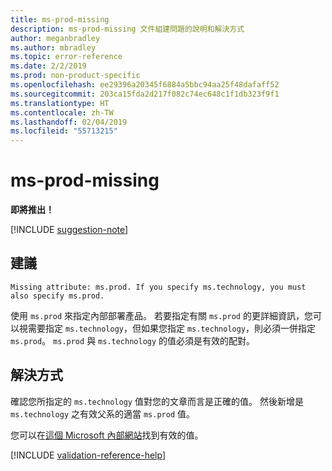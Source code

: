 ```yaml
---
title: ms-prod-missing
description: ms-prod-missing 文件組建問題的說明和解決方式
author: meganbradley
ms.author: mbradley
ms.topic: error-reference
ms.date: 2/2/2019
ms.prod: non-product-specific
ms.openlocfilehash: ee29396a20345f6884a5bbc94aa25f48dafaff52
ms.sourcegitcommit: 203ca15fda2d217f082c74ec648c1f1db323f9f1
ms.translationtype: HT
ms.contentlocale: zh-TW
ms.lasthandoff: 02/04/2019
ms.locfileid: "55713215"
---
```

# <a name="ms-prod-missing"></a>ms-prod-missing

**即將推出！**

[!INCLUDE [suggestion-note](includes/suggestion-note.md)]

## <a name="suggestion"></a>建議

`Missing attribute: ms.prod. If you specify ms.technology, you must also specify ms.prod.`

使用 `ms.prod` 來指定內部部署產品。 若要指定有關 `ms.prod` 的更詳細資訊，您可以視需要指定 `ms.technology`，但如果您指定 `ms.technology`，則必須一併指定 `ms.prod`。 `ms.prod` 與 `ms.technology` 的值必須是有效的配對。

## <a name="resolution"></a>解決方式

確認您所指定的 `ms.technology` 值對您的文章而言是正確的值。 然後新增是 `ms.technology` 之有效父系的適當 `ms.prod` 值。

您可以在[這個 Microsoft 內部網站](https://docsmetadatatool.azurewebsites.net/whitelists)找到有效的值。

<!--make sure to add this file to your includes folder and verify the path-->
[!INCLUDE [validation-reference-help](includes/validation-reference-help.md)]
